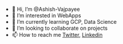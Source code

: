 - 👋 Hi, I’m @Ashish-Vajpayee
- 👀 I’m interested in WebApps
- 🌱 I’m currently learning GCP, Data Science
- 💞️ I’m looking to collaborate on projects
- 📫 How to reach me [Twitter](https://twitter.com/AshishVajpayee6), [Linkedin](https://linkedin.com/in/ashishvajpayee)
